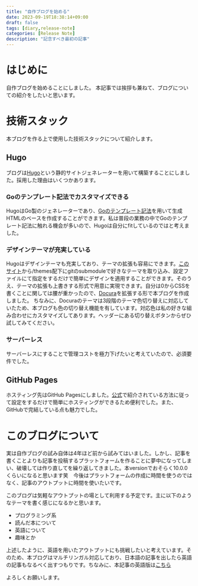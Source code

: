 ```yaml
---
title: "自作ブログを始める"
date: 2023-09-19T18:38:14+09:00
draft: false
tags: [diary,release-note]
categories: [Release Note]
description: "記念すべき最初の記事"
---
```


# はじめに

自作ブログを始めることにしました。
本記事では挨拶も兼ねて、ブログについての紹介をしたいと思います。

# 技術スタック

本ブログを作る上で使用した技術スタックについて紹介します。

## Hugo

ブログは[Hugo](https://gohugo.io/)という静的サイトジェネレーターを用いて構築することにしました。採用した理由はいくつかあります。

### Goのテンプレート記法でカスタマイズできる

HugoはGo製のジェネレーターであり、[Goのテンプレート記法](https://pkg.go.dev/text/template)を用いて生成HTMLのベースを作成することができます。私は普段の業務の中でGoのテンプレート記法に触れる機会が多いので、Hugoは自分にfitしているのではと考えました。

### デザインテーマが充実している

Hugoはデザインテーマも充実しており、テーマの拡張も容易にできます。[このサイト](https://themes.gohugo.io/)から/themes配下にgitのsubmoduleで好きなテーマを取り込み、設定ファイルにて指定をするだけで簡単にデザインを適用することができます。そのうえ、テーマの拡張も上書きする形式で用意に実現できます。自分は0からCSSを書くことに関しては腰が重かったので、[Docura](https://themes.gohugo.io/themes/docura/)を拡張する形で本ブログを作成しました。
ちなみに、Docuraのテーマは3段階のテーマ色切り替えに対応していたため、本ブログも色の切り替え機能を有しています。対応色は私の好きな組み合わせにカスタマイズしてあります。ヘッダーにある切り替えボタンからぜひ試してみてください。

### サーバーレス
サーバーレスにすることで管理コストを極力下げたいと考えていたので、必須要件でした。

## GitHub Pages

ホスティング先はGitHub Pagesにしました。[公式](https://gohugo.io/hosting-and-deployment/hosting-on-github/)で紹介されている方法に従って設定をするだけで簡単にホスティングができるため便利でした。また、GitHubで完結している点も魅力でした。

# このブログについて

実は自作ブログの試み自体は4年ほど前から試みてはいました。しかし、記事を書くことよりも記事を投稿するプラットフォームを作ることに夢中になってしまい、破壊しては作り直してを繰り返してきました。本versionでおそらく10.0.0くらいになると思います笑　今後はプラットフォームの作成に時間を使うのではなく、記事のアウトプットに時間を使いたいです。

このブログは気軽なアウトプットの場として利用する予定です。主に以下のようなテーマを書く感じになるかと思います。

- プログラミング系
- 読んだ本について
- 英語について
- 趣味とか

上述したように、英語を用いたアウトプットにも挑戦したいと考えています。そのため、本ブログはマルチリンガル対応しており、日本語の記事を出したら英語の記事もなるべく出すつもりです。ちなみに、本記事の英語版は[こちら](/en/articles/introduction/)

よろしくお願いします。
